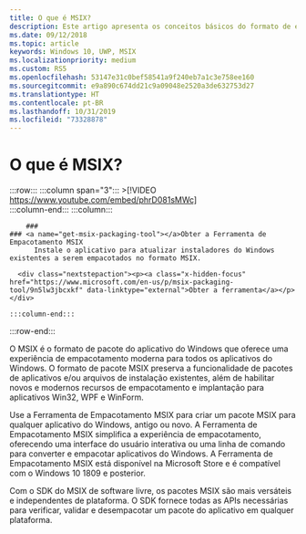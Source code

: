 ```yaml
---
title: O que é MSIX?
description: Este artigo apresenta os conceitos básicos do formato de empacotamento MSIX, uma experiência moderna para todos os aplicativos do Windows.
ms.date: 09/12/2018
ms.topic: article
keywords: Windows 10, UWP, MSIX
ms.localizationpriority: medium
ms.custom: RS5
ms.openlocfilehash: 53147e31c0bef58541a9f240eb7a1c3e758ee160
ms.sourcegitcommit: e9a890c674dd21c9a09048e2520a3de632753d27
ms.translationtype: HT
ms.contentlocale: pt-BR
ms.lasthandoff: 10/31/2019
ms.locfileid: "73328878"
---
```

# <a name="what-is-msix"></a>O que é MSIX?


 :::row:::
    :::column span="3":::
        >[!VIDEO https://www.youtube.com/embed/phrD081sMWc]      
    :::column-end:::
:::column:::

        ###     
    ### <a name="get-msix-packaging-tool"></a>Obter a Ferramenta de Empacotamento MSIX
          Instale o aplicativo para atualizar instaladores do Windows existentes a serem empacotados no formato MSIX.

      <div class="nextstepaction"><p><a class="x-hidden-focus" href="https://www.microsoft.com/en-us/p/msix-packaging-tool/9n5lw3jbcxkf" data-linktype="external">Obter a ferramenta</a></p></div>
      
    :::column-end:::
:::row-end:::

O MSIX é o formato de pacote do aplicativo do Windows que oferece uma experiência de empacotamento moderna para todos os aplicativos do Windows. O formato de pacote MSIX preserva a funcionalidade de pacotes de aplicativos e/ou arquivos de instalação existentes, além de habilitar novos e modernos recursos de empacotamento e implantação para aplicativos Win32, WPF e WinForm.

Use a Ferramenta de Empacotamento MSIX para criar um pacote MSIX para qualquer aplicativo do Windows, antigo ou novo. A Ferramenta de Empacotamento MSIX simplifica a experiência de empacotamento, oferecendo uma interface do usuário interativa ou uma linha de comando para converter e empacotar aplicativos do Windows. A Ferramenta de Empacotamento MSIX está disponível na Microsoft Store e é compatível com o Windows 10 1809 e posterior.

Com o SDK do MSIX de software livre, os pacotes MSIX são mais versáteis e independentes de plataforma. O SDK fornece todas as APIs necessárias para verificar, validar e desempacotar um pacote do aplicativo em qualquer plataforma. 



